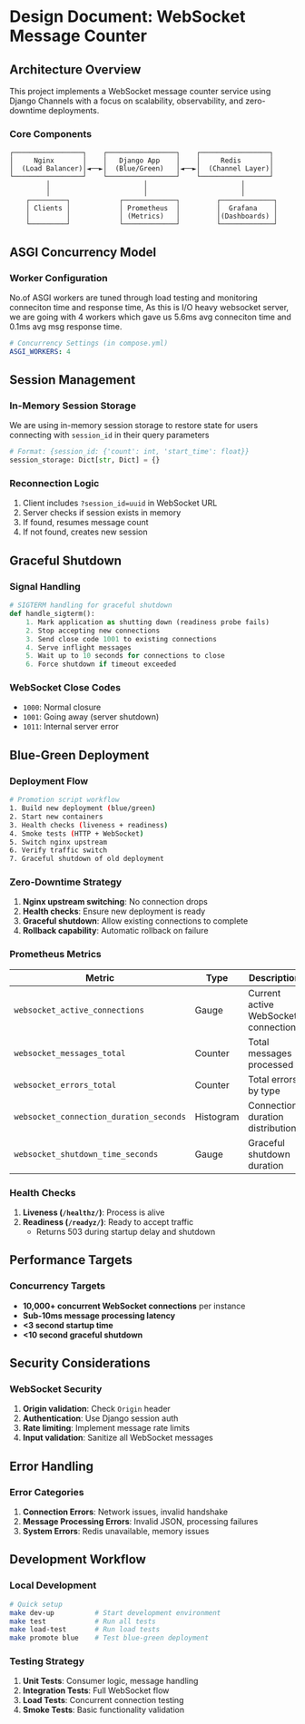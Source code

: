# Design Document: WebSocket Message Counter

## Architecture Overview

This project implements a WebSocket message counter service using Django Channels with a focus on scalability, observability, and zero-downtime deployments.

### Core Components

```
┌─────────────────┐    ┌─────────────────┐    ┌─────────────────┐
│     Nginx       │    │   Django App    │    │     Redis       │
│  (Load Balancer)│◄──►│  (Blue/Green)   │◄──►│  (Channel Layer)│
└─────────────────┘    └─────────────────┘    └─────────────────┘
         │                       │                       │
         │                       │                       │
    ┌─────────┐            ┌─────────────┐         ┌─────────────┐
    │ Clients │            │ Prometheus  │         │  Grafana    │
    │         │            │ (Metrics)   │         │(Dashboards) │
    └─────────┘            └─────────────┘         └─────────────┘
```

## ASGI Concurrency Model

### Worker Configuration

No.of ASGI workers are tuned through load testing and monitoring conneciton time and response time, As this is I/O heavy websocket server, we are going with 4 workers which gave us 5.6ms avg conneciton time and 0.1ms avg msg response time.

```yaml
# Concurrency Settings (in compose.yml)
ASGI_WORKERS: 4       
```

## Session Management


### In-Memory Session Storage
We are using in-memory session storage to restore state for users connecting with `session_id` in their query parameters
```python
# Format: {session_id: {'count': int, 'start_time': float}}
session_storage: Dict[str, Dict] = {}
```


### Reconnection Logic

1. Client includes `?session_id=uuid` in WebSocket URL
2. Server checks if session exists in memory
3. If found, resumes message count
4. If not found, creates new session

## Graceful Shutdown

### Signal Handling

```python
# SIGTERM handling for graceful shutdown
def handle_sigterm():
    1. Mark application as shutting down (readiness probe fails)
    2. Stop accepting new connections
    3. Send close code 1001 to existing connections
    4. Serve inflight messages
    5. Wait up to 10 seconds for connections to close
    6. Force shutdown if timeout exceeded
```

### WebSocket Close Codes

- `1000`: Normal closure
- `1001`: Going away (server shutdown)
- `1011`: Internal server error

## Blue-Green Deployment

### Deployment Flow

```bash
# Promotion script workflow
1. Build new deployment (blue/green)
2. Start new containers
3. Health checks (liveness + readiness)
4. Smoke tests (HTTP + WebSocket)
5. Switch nginx upstream
6. Verify traffic switch
7. Graceful shutdown of old deployment
```

### Zero-Downtime Strategy

1. **Nginx upstream switching**: No connection drops
2. **Health checks**: Ensure new deployment is ready
3. **Graceful shutdown**: Allow existing connections to complete
4. **Rollback capability**: Automatic rollback on failure



### Prometheus Metrics

| Metric | Type | Description |
|--------|------|-------------|
| `websocket_active_connections` | Gauge | Current active WebSocket connections |
| `websocket_messages_total` | Counter | Total messages processed |
| `websocket_errors_total` | Counter | Total errors by type |
| `websocket_connection_duration_seconds` | Histogram | Connection duration distribution |
| `websocket_shutdown_time_seconds` | Gauge | Graceful shutdown duration |

### Health Checks

1. **Liveness (`/healthz/`)**: Process is alive
2. **Readiness (`/readyz/`)**: Ready to accept traffic
   - Returns 503 during startup delay and shutdown

## Performance Targets

### Concurrency Targets

- **10,000+ concurrent WebSocket connections** per instance
- **Sub-10ms message processing latency**
- **<3 second startup time**
- **<10 second graceful shutdown**

## Security Considerations

### WebSocket Security

1. **Origin validation**: Check `Origin` header
2. **Authentication**: Use Django session auth
3. **Rate limiting**: Implement message rate limits
4. **Input validation**: Sanitize all WebSocket messages

## Error Handling

### Error Categories

1. **Connection Errors**: Network issues, invalid handshake
2. **Message Processing Errors**: Invalid JSON, processing failures
3. **System Errors**: Redis unavailable, memory issues


## Development Workflow

### Local Development

```bash
# Quick setup
make dev-up          # Start development environment
make test            # Run all tests
make load-test       # Run load tests
make promote blue    # Test blue-green deployment
```

### Testing Strategy

1. **Unit Tests**: Consumer logic, message handling
2. **Integration Tests**: Full WebSocket flow
3. **Load Tests**: Concurrent connection testing
4. **Smoke Tests**: Basic functionality validation
